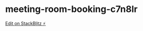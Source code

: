 # meeting-room-booking-c7n8lr

[Edit on StackBlitz ⚡️](https://stackblitz.com/edit/meeting-room-booking-c7n8lr)